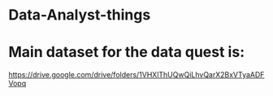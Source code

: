 # Data-Analyst-things

# Main dataset for the data quest is:
https://drive.google.com/drive/folders/1VHXlThUQwQiLhvQarX2BxVTyaADFVopq
